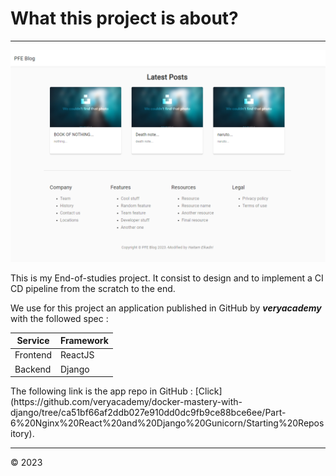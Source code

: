 # What this project is about?

---

![Home Page](./README/webhome.png "Web App - Home Page")

This is my End-of-studies project. It consist to design and to implement a CI CD pipeline from the scratch to the end.

We use for this project an application published in GitHub by ***veryacademy*** with the followed spec :

<div align="center">

| Service  | Framework |
| -------- | --------- |
| Frontend | ReactJS   |
| Backend  | Django    |

</div>
The following link is the app repo in GitHub : [Click](https://github.com/veryacademy/docker-mastery-with-django/tree/ca51bf66af2ddb027e910dd0dc9fb9ce88bce6ee/Part-6%20Nginx%20React%20and%20Django%20Gunicorn/Starting%20Repository).

---


© 2023
